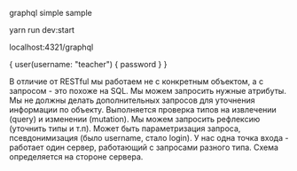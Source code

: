 graphql simple sample

yarn run dev:start

localhost:4321/graphql

{
  user(username: "teacher") {
    password
  }
}

В отличие от RESTful мы работаем не с конкретным объектом, а с запросом - это похоже на SQL. Мы можем запросить нужные атрибуты.  Мы не должны делать дополнительных запросов для уточнения информации по объекту. Выполняется проверка типов на извлечении (query) и изменении (mutation). Мы можем запросить рефлексию (уточнить типы и т.п). Может быть параметризация запроса, псевдонимизация (было username, стало login). У нас одна точка входа - работает один сервер, работающий с запросами разного типа. Схема определяется на стороне сервера. 


